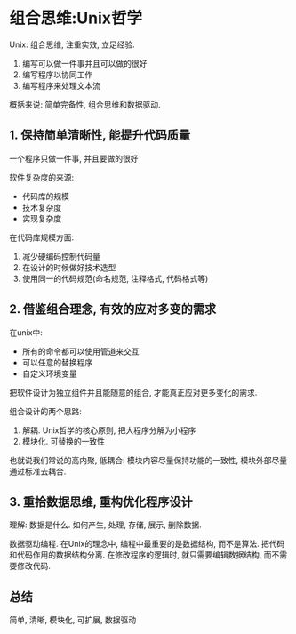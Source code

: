 # 组合思维:Unix哲学

Unix: 组合思维, 注重实效, 立足经验.

1. 编写可以做一件事并且可以做的很好
2. 编写程序以协同工作
3. 编写程序来处理文本流

概括来说: 简单完备性, 组合思维和数据驱动.

## 1. 保持简单清晰性, 能提升代码质量

一个程序只做一件事, 并且要做的很好

软件复杂度的来源:

- 代码库的规模
- 技术复杂度
- 实现复杂度

在代码库规模方面:

1. 减少硬编码控制代码量
2. 在设计的时候做好技术选型
3. 使用同一的代码规范(命名规范, 注释格式, 代码格式等)

## 2. 借鉴组合理念, 有效的应对多变的需求

在unix中:

- 所有的命令都可以使用管道来交互
- 可以任意的替换程序
- 自定义环境变量

把软件设计为独立组件并且能随意的组合, 才能真正应对更多变化的需求.

组合设计的两个思路:

1. 解耦. Unix哲学的核心原则, 把大程序分解为小程序
2. 模块化. 可替换的一致性

也就说我们常说的高内聚, 低耦合: 模块内容尽量保持功能的一致性, 模块外部尽量通过标准去耦合.

## 3. 重拾数据思维, 重构优化程序设计

理解: 数据是什么. 如何产生, 处理, 存储, 展示, 删除数据. 

数据驱动编程. 在Unix的理念中, 编程中最重要的是数据结构, 而不是算法. 把代码和代码作用的数据结构分离. 在修改程序的逻辑时, 就只需要编辑数据结构, 而不需要修改代码.


## 总结

简单, 清晰, 模块化, 可扩展, 数据驱动

